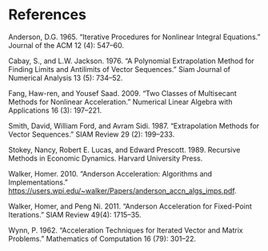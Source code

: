 
# References

Anderson, D.G. 1965. “Iterative Procedures for Nonlinear Integral Equations.” Journal of the ACM 12 (4): 547–60.

Cabay, S., and L.W. Jackson. 1976. “A Polynomial Extrapolation Method for Finding Limits and Antilimits of Vector Sequences.” Siam Journal of Numerical Analysis 13 (5): 734–52.

Fang, Haw-ren, and Yousef Saad. 2009. “Two Classes of Multisecant Methods for Nonlinear Acceleration.” Numerical Linear Algebra with Applications 16 (3): 197–221.

Smith, David, William Ford, and Avram Sidi. 1987. “Extrapolation Methods for Vector Sequences.” SIAM Review 29 (2): 199–233.

Stokey, Nancy, Robert E. Lucas, and Edward Prescott. 1989. Recursive Methods in Economic Dynamics. Harvard University Press.

Walker, Homer. 2010. “Anderson Acceleration: Algorithms and Implementations.” https://users.wpi.edu/~walker/Papers/anderson_accn_algs_imps.pdf.

Walker, Homer, and Peng Ni. 2011. “Anderson Acceleration for Fixed-Point Iterations.” SIAM Review 49(4): 1715–35.

Wynn, P. 1962. “Acceleration Techniques for Iterated Vector and Matrix Problems.” Mathematics of Computation 16 (79): 301–22.
